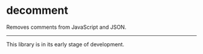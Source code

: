 # decomment

Removes comments from JavaScript and JSON.

---
This library is in its early stage of development.
